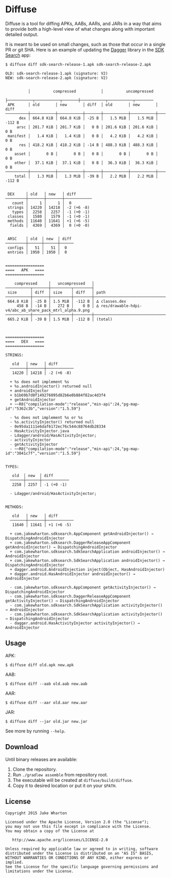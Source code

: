 Diffuse
=======

Diffuse is a tool for diffing APKs, AABs, AARs, and JARs in a way that aims to provide both a
high-level view of what changes along with important detailed output.

It is meant to be used on small changes, such as those that occur in a single PR or git SHA. Here
is an example of updating the [Dagger](https://github.com/google/dagger/) library in the
[SDK Search](https://github.com/JakeWharton/SdkSearch/) app:

```
$ diffuse diff sdk-search-release-1.apk sdk-search-release-2.apk

OLD: sdk-search-release-1.apk (signature: V2)
NEW: sdk-search-release-2.apk (signature: V2)


          │          compressed           │          uncompressed
          ├───────────┬───────────┬───────┼───────────┬───────────┬────────
 APK      │ old       │ new       │ diff  │ old       │ new       │ diff
──────────┼───────────┼───────────┼───────┼───────────┼───────────┼────────
      dex │ 664.8 KiB │ 664.8 KiB │ -25 B │   1.5 MiB │   1.5 MiB │ -112 B
     arsc │ 201.7 KiB │ 201.7 KiB │   0 B │ 201.6 KiB │ 201.6 KiB │    0 B
 manifest │   1.4 KiB │   1.4 KiB │   0 B │   4.2 KiB │   4.2 KiB │    0 B
      res │ 418.2 KiB │ 418.2 KiB │ -14 B │ 488.3 KiB │ 488.3 KiB │    0 B
    asset │       0 B │       0 B │   0 B │       0 B │       0 B │    0 B
    other │  37.1 KiB │  37.1 KiB │   0 B │  36.3 KiB │  36.3 KiB │    0 B
──────────┼───────────┼───────────┼───────┼───────────┼───────────┼────────
    total │   1.3 MiB │   1.3 MiB │ -39 B │   2.2 MiB │   2.2 MiB │ -112 B


 DEX     │ old   │ new   │ diff
─────────┼───────┼───────┼────────────
   count │     1 │     1 │  0
 strings │ 14220 │ 14218 │ -2 (+6 -8)
   types │  2258 │  2257 │ -1 (+0 -1)
 classes │  1580 │  1579 │ -1 (+0 -1)
 methods │ 11640 │ 11641 │ +1 (+6 -5)
  fields │  4369 │  4369 │  0 (+0 -0)


 ARSC    │ old  │ new  │ diff
─────────┼──────┼──────┼──────
 configs │   51 │   51 │  0
 entries │ 1950 │ 1950 │  0


=================
====   APK   ====
=================

    compressed     │   uncompressed   │
───────────┬───────┼─────────┬────────┤
 size      │ diff  │ size    │ diff   │ path
───────────┼───────┼─────────┼────────┼───────────────────────────────────────────────────────────
 664.8 KiB │ -25 B │ 1.5 MiB │ -112 B │ ∆ classes.dex
     458 B │ -14 B │   272 B │    0 B │ ∆ res/drawable-hdpi-v4/abc_ab_share_pack_mtrl_alpha.9.png
───────────┼───────┼─────────┼────────┼───────────────────────────────────────────────────────────
 665.2 KiB │ -39 B │ 1.5 MiB │ -112 B │ (total)



=================
====   DEX   ====
=================

STRINGS:

   old   │ new   │ diff
  ───────┼───────┼────────────
   14220 │ 14218 │ -2 (+6 -8)

  + %s does not implement %s
  + %s.androidInjector() returned null
  + androidInjector
  + b1b69b7d0f149276095d82b6e0b884f82ac4d3f4
  + getAndroidInjector
  + ~~R8{"compilation-mode":"release","min-api":24,"pg-map-id":"5362c3b","version":"1.5.59"}

  - %s does not implement %s or %s
  - %s.activityInjector() returned null
  - 0e95da1111e6daf6172ec76c544c88764db28334
  - HasActivityInjector.java
  - Ldagger/android/HasActivityInjector;
  - activityInjector
  - getActivityInjector
  - ~~R8{"compilation-mode":"release","min-api":24,"pg-map-id":"3041c7f","version":"1.5.59"}


TYPES:

   old  │ new  │ diff
  ──────┼──────┼────────────
   2258 │ 2257 │ -1 (+0 -1)

  - Ldagger/android/HasActivityInjector;


METHODS:

   old   │ new   │ diff
  ───────┼───────┼────────────
   11640 │ 11641 │ +1 (+6 -5)

  + com.jakewharton.sdksearch.AppComponent getAndroidInjector() → DispatchingAndroidInjector
  + com.jakewharton.sdksearch.DaggerReleaseAppComponent getAndroidInjector() → DispatchingAndroidInjector
  + com.jakewharton.sdksearch.SdkSearchApplication androidInjector() → AndroidInjector
  + com.jakewharton.sdksearch.SdkSearchApplication androidInjector() → DispatchingAndroidInjector
  + dagger.android.AndroidInjection inject(Object, HasAndroidInjector)
  + dagger.android.HasAndroidInjector androidInjector() → AndroidInjector

  - com.jakewharton.sdksearch.AppComponent getActivityInjector() → DispatchingAndroidInjector
  - com.jakewharton.sdksearch.DaggerReleaseAppComponent getActivityInjector() → DispatchingAndroidInjector
  - com.jakewharton.sdksearch.SdkSearchApplication activityInjector() → AndroidInjector
  - com.jakewharton.sdksearch.SdkSearchApplication activityInjector() → DispatchingAndroidInjector
  - dagger.android.HasActivityInjector activityInjector() → AndroidInjector
```


Usage
-----

APK:
```
$ diffuse diff old.apk new.apk
```

AAB:
```
$ diffuse diff --aab old.aab new.aab
```

AAR:
```
$ diffuse diff --aar old.aar new.aar
```

JAR:
```
$ diffuse diff --jar old.jar new.jar
```

See more by running `--help`.


Download
--------

Until binary releases are available:

 1. Clone the repository.
 2. Run `./gradlew assemble` from repository root.
 3. The executable will be created at `diffuse/build/diffuse`.
 4. Copy it to desired location or put it on your `$PATH`.


License
-------

    Copyright 2015 Jake Wharton

    Licensed under the Apache License, Version 2.0 (the "License");
    you may not use this file except in compliance with the License.
    You may obtain a copy of the License at

       http://www.apache.org/licenses/LICENSE-2.0

    Unless required by applicable law or agreed to in writing, software
    distributed under the License is distributed on an "AS IS" BASIS,
    WITHOUT WARRANTIES OR CONDITIONS OF ANY KIND, either express or implied.
    See the License for the specific language governing permissions and
    limitations under the License.
